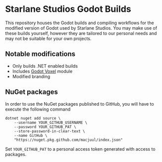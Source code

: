 # Starlane Studios Godot Builds

This repository houses the Godot builds and compiling workflows for the modified version of Godot used by Starlane Studios. You may make use of these builds yourself, however they are tailored to our personal needs and may not be suitable for your own projects.

## Notable modifications
- Only builds .NET enabled builds
- Includes [Godot Voxel](https://github.com/Zylann/godot_voxel) module
- Modified branding

## NuGet packages
In order to use the NuGet packages published to GitHub, you will have to execute the following command

```
dotnet nuget add source \
	--username YOUR_GITHUB_USERNAME \
	--password YOUR_GITHUB_PAT \
	--store-password-in-clear-text \
	--name GitHub \
	"https://nuget.pkg.github.com/macjuul/index.json"
```

Set `YOUR_GITHUB_PAT` to a personal access token generated with access to packages.